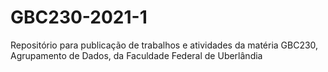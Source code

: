 # GBC230-2021-1
Repositório para publicação de trabalhos e atividades da matéria GBC230, Agrupamento de Dados, da Faculdade Federal de Uberlândia

